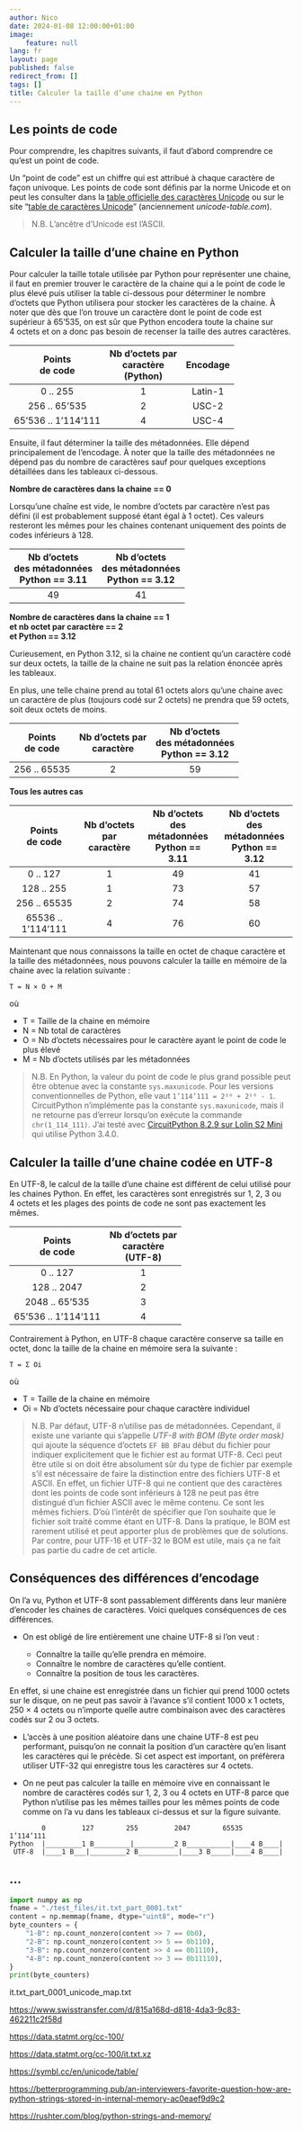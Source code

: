 ```yaml
---
author: Nico
date: 2024-01-08 12:00:00+01:00
image:
    feature: null
lang: fr
layout: page
published: false
redirect_from: []
tags: []
title: Calculer la taille d’une chaine en Python
---
```


## Les points de code

Pour comprendre, les chapitres suivants, il faut d’abord comprendre ce qu’est un point de code.

Un “point de code” est un chiffre qui est attribué à chaque caractère de façon univoque.
Les points de code sont définis par la norme Unicode et on peut les consulter dans la [table officielle des caractères Unicode]
ou sur le site “[table de caractères Unicode]” (anciennement _unicode-table.com_).

[table officielle des caractères Unicode]: https://www.unicode.org/charts/
[table de caractères Unicode]: https://symbl.cc/fr/unicode/table/

> N.B. L’ancêtre d’Unicode est l’ASCII.

## Calculer la taille d’une chaine en Python

Pour calculer la taille totale utilisée par Python pour représenter une chaine, il faut en premier trouver le caractère de la chaine qui a le point de code le plus élevé puis utiliser la table ci-dessous pour déterminer le nombre d’octets que Python utilisera pour stocker les caractères de la chaine.
À noter que dès que l’on trouve un caractère dont le point de code est supérieur à 65’535, on est sûr que Python encodera toute la chaine sur 4 octets et on a donc pas besoin de recenser la taille des autres caractères.

|  Points<br>de code  | Nb d’octets par<br>caractère<br>(Python) | Encodage |
| :-----------------: | :--------------------------------------: | :------: |
|      0 .. 255       |                    1                     | Latin-1  |
|    256 .. 65’535    |                    2                     |  USC-2   |
| 65’536 .. 1’114’111 |                    4                     |  USC-4   |

Ensuite, il faut déterminer la taille des métadonnées.
Elle dépend principalement de l’encodage.
À noter que la taille des métadonnées ne dépend pas du nombre de caractères sauf pour quelques exceptions détaillées dans les tableaux ci-dessous.

**Nombre de caractères dans la chaine == 0**

Lorsqu’une chaîne est vide, le nombre d’octets par caractère n’est pas défini (il est probablement supposé étant égal à 1 octet).
Ces valeurs resteront les mêmes pour les chaines contenant uniquement des points de codes inférieurs à 128.

| Nb d’octets<br>des métadonnées<br>Python == 3.11 | Nb d’octets<br>des métadonnées<br>Python == 3.12 |
| :----------------------------------------------: | :----------------------------------------------: |
|                        49                        |                        41                        |

**Nombre de caractères dans la chaine == 1<br>et nb octet par caractère == 2<br>et Python == 3.12**

Curieusement, en Python 3.12, si la chaine ne contient qu’un caractère codé sur deux octets, la taille de la chaine ne suit pas la relation énoncée après les tableaux.

En plus, une telle chaine prend au total 61 octets alors qu’une chaine avec un caractère de plus (toujours codé sur 2 octets) ne prendra que 59 octets, soit deux octets de moins.

| Points<br>de code | Nb d’octets par<br>caractère | Nb d’octets<br>des métadonnées<br>Python == 3.12 |
| :---------------: | :--------------------------: | :----------------------------------------------: |
|   256 .. 65535    |              2               |                        59                        |

**Tous les autres cas**

| Points<br>de code  | Nb d’octets par<br>caractère | Nb d’octets<br>des métadonnées<br>Python == 3.11 | Nb d’octets<br>des métadonnées<br>Python == 3.12 |
| :----------------: | :--------------------------: | :----------------------------------------------: | :----------------------------------------------: |
|      0 .. 127      |              1               |                        49                        |                        41                        |
|     128 .. 255     |              1               |                        73                        |                        57                        |
|    256 .. 65535    |              2               |                        74                        |                        58                        |
| 65536 .. 1’114’111 |              4               |                        76                        |                        60                        |

Maintenant que nous connaissons la taille en octet de chaque caractère et la taille des métadonnées, nous pouvons calculer la taille en mémoire de la chaine avec la relation suivante :

    T = N × O + M

où

-   T = Taille de la chaine en mémoire
-   N = Nb total de caractères
-   O = Nb d’octets nécessaires pour le caractère ayant le point de code le plus élevé
-   M = Nb d’octets utilisés par les métadonnées

> N.B. En Python, la valeur du point de code le plus grand possible peut être obtenue avec la constante `sys.maxunicode`.
> Pour les versions conventionnelles de Python, elle vaut `1’114’111 = 2²⁰ + 2¹⁶ - 1`.
> CircuitPython n’implémente pas la constante `sys.maxunicode`, mais il ne retourne pas d’erreur lorsqu’on exécute la commande `chr(1_114_111)`.
> J’ai testé avec [CircuitPython 8.2.9 sur Lolin S2 Mini] qui utilise Python 3.4.0.

[CircuitPython 8.2.9 sur Lolin S2 Mini]: https://circuitpython.org/board/lolin_s2_mini/

## Calculer la taille d’une chaine codée en UTF-8

En UTF-8, le calcul de la taille d’une chaine est différent de celui utilisé pour les chaines Python.
En effet, les caractères sont enregistrés sur 1, 2, 3 ou 4 octets et les plages des points de code ne sont pas exactement les mêmes.

|  Points<br>de code  | Nb d’octets par<br>caractère<br>(UTF-8) |
| :-----------------: | :-------------------------------------: |
|      0 .. 127       |                    1                    |
|     128 .. 2047     |                    2                    |
|   2048 .. 65’535    |                    3                    |
| 65’536 .. 1’114’111 |                    4                    |

Contrairement à Python, en UTF-8 chaque caractère conserve sa taille en octet, donc la taille de la chaine en mémoire sera la suivante :

    T = Σ Oi

où

-   T = Taille de la chaine en mémoire
-   Oi = Nb d’octets nécessaire pour chaque caractère individuel

> N.B. Par défaut, UTF-8 n’utilise pas de métadonnées.
> Cependant, il existe une variante qui s’appelle _UTF-8 with BOM_ _(Byte order mask)_ qui ajoute la séquence d’octets `EF BB BF`au début du fichier pour indiquer explicitement que le fichier est au format UTF-8.
> Ceci peut être utile si on doit être absolument sûr du type de fichier par exemple s’il est nécessaire de faire la distinction entre des fichiers UTF-8 et ASCII.
> En effet, un fichier UTF-8 qui ne contient que des caractères dont les points de code sont inférieurs à 128 ne peut pas être distingué d’un fichier ASCII avec le même contenu.
> Ce sont les mêmes fichiers.
> D’où l’intérêt de spécifier que l’on souhaite que le fichier soit traité comme étant en UTF-8.
> Dans la pratique, le BOM est rarement utilisé et peut apporter plus de problèmes que de solutions.
> Par contre, pour UTF-16 et UTF-32 le BOM est utile, mais ça ne fait pas partie du cadre de cet article.

<!--

UCS

Universal Character Set

UCS2 : C'est un schéma de codage où chaque caractère Unicode est représenté sur 2 octets. Cela signifie qu'il peut représenter des caractères Unicode allant de U+0000 à U+FFFF, soit 65 536 caractères différents.

UCS4 : À l'inverse, UCS4 utilise 4 octets pour représenter chaque caractère Unicode. Cela permet de représenter l'ensemble de l'espace Unicode, allant de U+0000 à U+10FFFF, soit 1 114 112 caractères différents.

-->

## Conséquences des différences d’encodage

On l’a vu, Python et UTF-8 sont passablement différents dans leur manière d’encoder les chaines de caractères.
Voici quelques conséquences de ces différences.

-   On est obligé de lire entièrement une chaine UTF-8 si l’on veut :

    -   Connaître la taille qu’elle prendra en mémoire.
    -   Connaître le nombre de caractères qu’elle contient.
    -   Connaître la position de tous les caractères.

En effet, si une chaine est enregistrée dans un fichier qui prend 1000 octets sur le disque, on ne peut pas savoir à l’avance s’il contient 1000 x 1 octets, 250 × 4 octets ou n’importe quelle autre combinaison avec des caractères codés sur 2 ou 3 octets.

-   L’accès à une position aléatoire dans une chaine UTF-8 est peu performant, puisqu’on ne connait la position d’un caractère qu’en lisant les caractères qui le précède.
    Si cet aspect est important, on préfèrera utiliser UTF-32 qui enregistre tous les caractères sur 4 octets.

-   On ne peut pas calculer la taille en mémoire vive en connaissant le nombre de caractères codés sur 1, 2, 3 ou 4 octets en UTF-8 parce que Python n’utilise pas les mêmes tailles pour les mêmes points de code comme on l’a vu dans les tableaux ci-dessus et sur la figure suivante.

```log
        0         127        255         2047        65535      1’114’111
Python  |_________1 B_________|__________2 B___________|____4 B____|
 UTF-8  |____1 B___|_________2 B__________|____3 B_____|____4 B____|
```

## ...

```python
import numpy as np
fname = "./test_files/it.txt_part_0001.txt"
content = np.memmap(fname, dtype="uint8", mode="r")
byte_counters = {
    "1-B": np.count_nonzero(content >> 7 == 0b0),
    "2-B": np.count_nonzero(content >> 5 == 0b110),
    "3-B": np.count_nonzero(content >> 4 == 0b1110),
    "4-B": np.count_nonzero(content >> 3 == 0b11110),
}
print(byte_counters)
```

it.txt_part_0001_unicode_map.txt

<https://www.swisstransfer.com/d/815a168d-d818-4da3-9c83-462211c2f58d>

<https://data.statmt.org/cc-100/>

<https://data.statmt.org/cc-100/it.txt.xz>

<https://symbl.cc/en/unicode/table/>

<https://betterprogramming.pub/an-interviewers-favorite-question-how-are-python-strings-stored-in-internal-memory-ac0eaef9d9c2>

<https://rushter.com/blog/python-strings-and-memory/>

<!--


import sys

s1 = 1 * chr(181)
s2 = 2 * chr(181)
print(sys.getsizeof(s1), sys.getsizeof(s2))

# Python9  74 75
# Python10 74 75
# Python11 74 75
# Python12 61 59





Note that every string in Python takes additional 49-80 bytes of memory, where it stores supplementary information, such as hash, length, length in bytes, encoding type and string flags. That's why an empty string takes 49 bytes of memory.
 -->



<!--
http://hapax.qc.ca/pdf/Chapitre-3.pdf
page 48 / note de bas de page no 10.
Chaque valeur scalaire Unicode peut être représentée, selon le format de stockage, sous la forme d’une suite d’octets (UTF-8), d’un seizet normal ou de deux seizets d’indirection (UTF-16) ou d’une valeur de 32 bits (UTF-32).
-->
